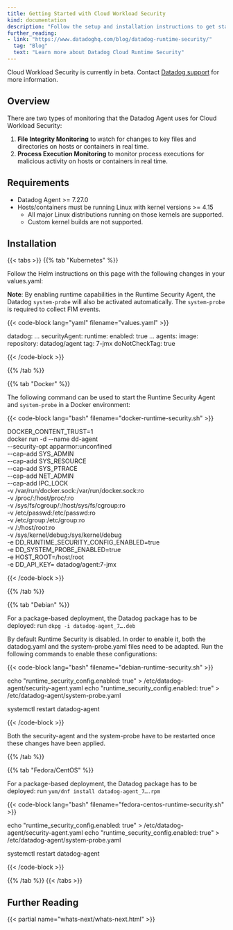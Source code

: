 ```yaml
---
title: Getting Started with Cloud Workload Security
kind: documentation
description: "Follow the setup and installation instructions to get started with Cloud Workload Security."
further_reading:
- link: "https://www.datadoghq.com/blog/datadog-runtime-security/"
  tag: "Blog"
  text: "Learn more about Datadog Cloud Runtime Security"
---
```


<div class="alert alert-warning">
Cloud Workload Security is currently in beta. Contact <a href="https://docs.datadoghq.com/help/">Datadog support</a> for more information.
</div>

## Overview

There are two types of monitoring that the Datadog Agent uses for Cloud Workload Security:

1. **File Integrity Monitoring** to watch for changes to key files and directories on hosts or containers in real time.
2. **Process Execution Monitoring** to monitor process executions for malicious activity on hosts or containers in real time.

## Requirements

* Datadog Agent >= 7.27.0
* Hosts/containers must be running Linux with kernel versions >= 4.15
  * All major Linux distributions running on those kernels are supported.
  * Custom kernel builds are not supported.

## Installation

{{< tabs >}}
{{% tab "Kubernetes" %}}

Follow the Helm instructions on this page with the following changes in your values.yaml:

**Note**: By enabling runtime capabilities in the Runtime Security Agent, the Datadog `system-probe` will also be activated automatically. The `system-probe` is required to collect FIM events.

{{< code-block lang="yaml" filename="values.yaml" >}}

datadog:
  ...
  securityAgent:
    runtime:
      enabled: true
 ...
agents:
  image:
    repository: datadog/agent
    tag: 7-jmx
    doNotCheckTag: true

{{< /code-block >}}

{{% /tab %}}

{{% tab "Docker" %}}

The following command can be used to start the Runtime Security Agent and `system-probe` in a Docker environment:

{{< code-block lang="bash" filename="docker-runtime-security.sh" >}}

DOCKER_CONTENT_TRUST=1 \
  docker run -d --name dd-agent \
  --security-opt apparmor:unconfined \
  --cap-add SYS_ADMIN \
  --cap-add SYS_RESOURCE \
  --cap-add SYS_PTRACE \
  --cap-add NET_ADMIN \
  --cap-add IPC_LOCK \
  -v /var/run/docker.sock:/var/run/docker.sock:ro \
  -v /proc/:/host/proc/:ro \
  -v /sys/fs/cgroup/:/host/sys/fs/cgroup:ro \
  -v /etc/passwd:/etc/passwd:ro \
  -v /etc/group:/etc/group:ro \
  -v /:/host/root:ro \
  -v /sys/kernel/debug:/sys/kernel/debug \
  -e DD_RUNTIME_SECURITY_CONFIG_ENABLED=true \
  -e DD_SYSTEM_PROBE_ENABLED=true \
  -e HOST_ROOT=/host/root \
  -e DD_API_KEY=<API KEY> datadog/agent:7-jmx

{{< /code-block >}}

{{% /tab %}}

{{% tab "Debian" %}}

For a package-based deployment, the Datadog package has to be deployed: run `dkpg -i datadog-agent_7….deb`

By default Runtime Security is disabled. In order to enable it, both the datadog.yaml and the system-probe.yaml files need to be adapted. Run the following commands to enable these configurations:

{{< code-block lang="bash" filename="debian-runtime-security.sh" >}}

echo "runtime_security_config.enabled: true" > /etc/datadog-agent/security-agent.yaml
echo "runtime_security_config.enabled: true" > /etc/datadog-agent/system-probe.yaml

systemctl restart datadog-agent

{{< /code-block >}}

Both the security-agent and the system-probe have to be restarted once these changes have been applied.

{{% /tab %}}

{{% tab "Fedora/CentOS" %}}

For a package-based deployment, the Datadog package has to be deployed: run `yum/dnf install datadog-agent_7….rpm`

{{< code-block lang="bash" filename="fedora-centos-runtime-security.sh" >}}

echo "runtime_security_config.enabled: true" > /etc/datadog-agent/security-agent.yaml
echo "runtime_security_config.enabled: true" > /etc/datadog-agent/system-probe.yaml

systemctl restart datadog-agent

{{< /code-block >}}

{{% /tab %}}
{{< /tabs >}}

## Further Reading
{{< partial name="whats-next/whats-next.html" >}}
